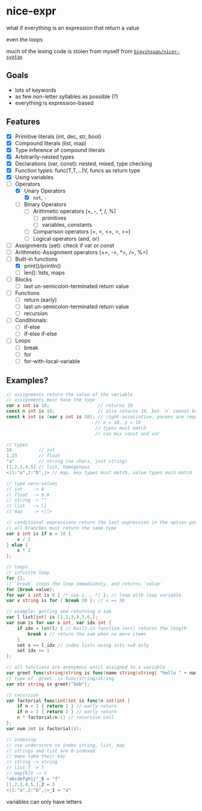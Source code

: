 # nice-expr

what if everything is an expression that return a value

even the loops

much of the lexing code is stolen from myself from [`bigyihsuan/nicer-syntax`](https://github.com/bigyihsuan/nicer-syntax/)

## Goals

* lots of keywords
* as few non-letter syllables as possible (?)
* everything is expression-based

## Features

* [x] Primitive literals (int, dec, str, bool)
* [x] Compound literals (list, map)
* [x] Type inference of compound literals
* [x] Arbitrarily-nested types
* [x] Declarations (var, const): nested, mixed, type checking
* [x] Function types: func(T,T,...)V, funcs as return type
* [x] Using variables
* [ ] Operators
  * [x] Unary Operators
    * [x] `not`, `-`
  * [ ] Binary Operators
    * [ ] Arithmetic operators (+, -, *, /, %)
      * [ ] primitives
      * [ ] variables, constants
    * [ ] Comparison operators (=, <, <=, >, >=)
    * [ ] Logical operators (and, or)
* [ ] Assignments (set): check if var or const
* [ ] Arithmetic-Assignment operators (+=, -=, *=, /=, %=)
* [ ] Built-in functions
  * [x] print()/println()
  * [ ] len(): lists, maps
* [ ] Blocks
  * [ ] last un-semicolon-terminated return value
* [ ] Functions
  * [ ] return (early)
  * [ ] last un-semicolon-terminated return value
  * [ ] recursion
* [ ] Conditionals:
  * [ ] if-else
  * [ ] if-else if-else
* [ ] Loops
  * [ ] break
  * [ ] for
  * [ ] for-with-local-variable

## Examples?

```go
// assignments return the value of the variable
// assignments must have the type
var x int is 10;                  // returns 10
const n int is 10;                // also returns 10, but `n` cannot be have its value changed
const k int is (var y int is 10); // right-associative, parens are required
                                 // x = 10, y = 10
                                 // types must match
                                 // can mix const and var

// types
10          // int
1.23        // float
"a"         // string (no chars, just string)
[1,2,3,4,5] // list, homogenous
<|1:"a",2:"b",|> // map, key types must match, value types much match

// type zero-values
// int    -> 0
// float  -> 0.0
// string -> ""
// list   -> []
// map    -> <||>

// conditional expressions return the last expression in the option gone down
// all branches must return the same type
var z int is if x = 10 {
    x / 2
} else {
    x * 2
};

// loops
// infinite loop
for {};
// `break` stops the loop immediately, and returns `value`
for {break value};
for var i int is 0 { /* use i... */ }; // loop with loop variable
var x string is for { break 30 }; // x == 30

// example: getting and returning a sum
var l list[int] is [1,2,3,4,5,6,];
var sum is for var s int, var idx int {
    if idx = len(l) { // built-in function len() returns the length
        break s // return the sum when no more items
    }
    set s += l_idx // index lists using ints >=0 only
    set idx += 1
};

// all functions are anonymous until assigned to a variable
var greet func(string)string is func(name string)string{ "hello " + name };
// type of `greet` is func(string)string
var str string is greet("bob");

// recursion
var factorial func(int)int is func(n int)int {
    if n < 1 { return 1 } // early return
    if n = 2 { return 2 } // early return
    n * factorial(n-1) // recursive call
};
var num int is factorial(4);

// indexing
// use underscore to index string, list, map
// strings and list are 0-indexed
// maps take their key
// string -> string
// list_T -> T
// map[K]V -> V
"abcdefghij"_5 = "f"
[1,2,3,4,5,]_2 = 3
<|1:"a",2:"b",|>_1 = "a"
```

variables can only have letters
